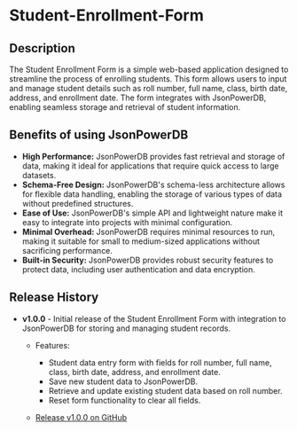 # Student-Enrollment-Form

## Description

The Student Enrollment Form is a simple web-based application designed to streamline the process of enrolling students. This form allows users to input and manage student details such as roll number, full name, class, birth date, address, and enrollment date. The form integrates with JsonPowerDB, enabling seamless storage and retrieval of student information.

## Benefits of using JsonPowerDB

- **High Performance:** JsonPowerDB provides fast retrieval and storage of data, making it ideal for applications that require quick access to large datasets.
- **Schema-Free Design:** JsonPowerDB's schema-less architecture allows for flexible data handling, enabling the storage of various types of data without predefined structures.
- **Ease of Use:** JsonPowerDB's simple API and lightweight nature make it easy to integrate into projects with minimal configuration.
- **Minimal Overhead:** JsonPowerDB requires minimal resources to run, making it suitable for small to medium-sized applications without sacrificing performance.
- **Built-in Security:** JsonPowerDB provides robust security features to protect data, including user authentication and data encryption.

## Release History

- **v1.0.0** - Initial release of the Student Enrollment Form with integration to JsonPowerDB for storing and managing student records.

  - Features:
    - Student data entry form with fields for roll number, full name, class, birth date, address, and enrollment date.
    - Save new student data to JsonPowerDB.
    - Retrieve and update existing student data based on roll number.
    - Reset form functionality to clear all fields.

  - [Release v1.0.0 on GitHub](https://github.com/VenkatK76/Student-Enrollment-Form-Login2Xplore/releases/tag/v1.0.0) 
